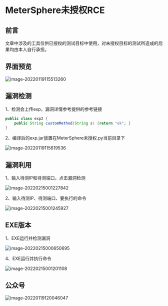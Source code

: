 # MeterSphere未授权RCE

## 前言

文章中涉及的工具仅供已授权的测试目标中使用，对未授权目标的测试所造成的后果均由本人自行承担。

## 界面预览

![image-20220119115513260](https://liocknote.oss-cn-chengdu.aliyuncs.com/uPic/image-20220119115513260.png)

## 漏洞检测

1、检测会上传exp，漏洞详情参考提供的参考链接

```java
public class exp2 {
	public String customMethod(String s) {return "ok"; }
}
```

2、编译后的exp.jar放置在MeterSphere未授权.py当前目录下

![image-20220119115619536](https://liocknote.oss-cn-chengdu.aliyuncs.com/uPic/image-20220119115619536.png)

## 漏洞利用

1、输入待测IP和待测端口，点击漏洞检测

![image-20220215001227842](https://liocknote.oss-cn-chengdu.aliyuncs.com/uPic/image-20220215001227842.png)

2、输入待测IP、待测端口、要执行的命令

![image-20220215001245927](https://liocknote.oss-cn-chengdu.aliyuncs.com/uPic/image-20220215001245927.png)

## EXE版本

1、EXE运行并检测漏洞

![image-20220215000650695](https://liocknote.oss-cn-chengdu.aliyuncs.com/uPic/image-20220215000650695.png)

4、EXE运行并执行命令

![image-20220215001201108](https://liocknote.oss-cn-chengdu.aliyuncs.com/uPic/image-20220215001201108.png)

## 公众号
![image-20220119120046047](https://liocknote.oss-cn-chengdu.aliyuncs.com/uPic/%E6%89%AB%E7%A0%81_%E6%90%9C%E7%B4%A2%E8%81%94%E5%90%88%E4%BC%A0%E6%92%AD%E6%A0%B7%E5%BC%8F-%E6%A0%87%E5%87%86%E8%89%B2%E7%89%88.png)
